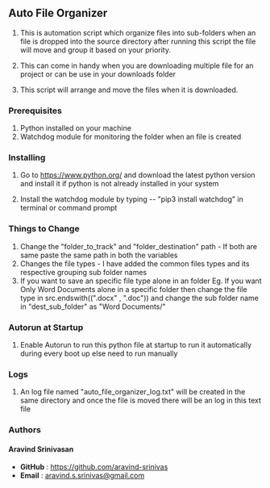 ## Auto File Organizer

1. This is automation script which organize files into sub-folders when an file is dropped into the source directory after running this script the file will move and group it based on your priority. 

2. This can come in handy when you are downloading multiple file for an project or can be use in your downloads folder 

3. This script will arrange and move the files when it is downloaded. 


### Prerequisites

1. Python installed on your machine
2. Watchdog module for monitoring the folder when an file is created

### Installing

1. Go to https://www.python.org/ and download the latest python version and install it if python is not already installed in your system

2. Install the watchdog module by typing -- "pip3 install watchdog" in terminal or command prompt

### Things to Change

1. Change the "folder_to_track" and "folder_destination" path - If both are same paste the same path in both the variables
2. Changes the file types - I have added the common files types and its respective grouping sub folder names 
3. If you want to save an specific file type alone in an folder Eg. If you want Only Word Documents alone in a specific folder then change the file type in src.endswith((".docx" , ".doc")) and change the sub folder name in "dest_sub_folder" as "Word Documents/"

### Autorun at Startup

1. Enable Autorun to run this python file at startup to run it automatically during every boot up else need to run manually

### Logs

1. An log file named "auto_file_organizer_log.txt" will be created in the same directory and once the file is moved there will be an log in this text file

### Authors

#### **Aravind Srinivasan** 
* **GitHub** : https://github.com/aravind-srinivas
* **Email** : aravind.s.srinivas@gmail.com




